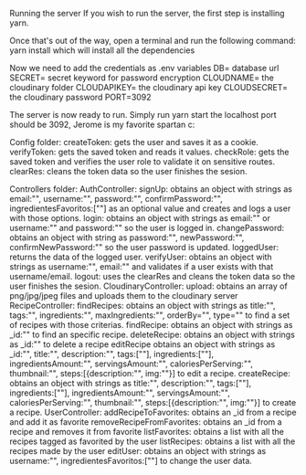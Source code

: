 Running the server
If you wish to run the server, the first step is installing yarn.

Once that's out of the way, open a terminal and run the following command:
yarn install
which will install all the dependencies

Now we need to add the credentials as .env variables
DB= database url
SECRET= secret keyword for password encryption
CLOUDNAME= the cloudinary folder
CLOUDAPIKEY= the cloudinary api key
CLOUDSECRET= the cloudinary password
PORT=3092

The server is now ready to run. Simply run
yarn start
the localhost port should be 3092, Jerome is my favorite spartan c:

Config folder:
createToken: gets the user and saves it as a cookie.
verifyToken: gets the saved token and reads it values.
checkRole: gets the saved token and verifies the user role to validate it on sensitive routes.
clearRes: cleans the token data so the user finishes the sesion.

Controllers folder:
   AuthController:
      signUp: obtains an object with strings as email:"", username:"", password:"", confirmPassword:"", ingredientesFavoritos:[""] as an optional value and creates and logs a user with those options.
      login: obtains an object with strings as email:"" or username:"" and password:"" so the user is logged in.
      changePassword: obtains an object with string as password:"", newPassword:"", confirmNewPassword:"" so the user password is updated.
      loggedUser: returns the data of the logged user.
      verifyUser: obtains an object with strings as username:"", email:"" and validates if a user exists with that username/email.
      logout: uses the clearRes and cleans the token data so the user finishes the sesion.
   CloudinaryController:
      upload: obtains an array of png/jpg/jpeg files and uploads them to the cloudinary server
   RecipeController:
      findRecipes: obtains an object with strings as title:"", tags:"", ingredients:"", maxIngredients:"", orderBy="", type="" to find a set of recipes with those criterias.
      findRecipe: obtains an object with strings as _id:"" to find an specific recipe.
      deleteRecipe: obtains an object with strings as _id:"" to delete a recipe
      editRecipe obtains an object with strings as _id:"", title:"", description:"", tags:[""], ingredients:[""], ingredientsAmount:"", servingsAmount:"", caloriesPerServing:"", thumbnail:"", steps:[{description:"", img:""}] to edit a recipe.
      createRecipe: obtains an object with strings as title:"", description:"", tags:[""], ingredients:[""], ingredientsAmount:"", servingsAmount:"", caloriesPerServing:"", thumbnail:"", steps:[{description:"", img:""}] to create a recipe.
   UserController:
      addRecipeToFavorites: obtains an _id from a recipe and add it as favorite
      removeRecipeFromFavorites: obtains an _id from a recipe and removes it from favorite
      listFavorites: obtains a list with all the recipes tagged as favorited by the user
      listRecipes: obtains a list with all the recipes made by the user
      editUser: obtains an object with strings as username:"", ingredientesFavoritos:[""] to change the user data.